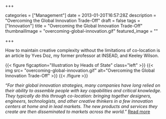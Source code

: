 +++

categories = ["Management"]
date = 2013-01-20T16:57:28Z
description = "Overcoming the Global Innovation Trade-Off"
draft = false
tags = ["Innovation"]
title = "Overcoming the Global Innovation Trade-Off"
thumbnailImage = "overcoming-global-innovation.gif"
featured_image = ""

+++

How to maintain creative complexity without the limitations of co-location is an article by Yves Doz, my former professor at INSEAD, and Keeley Wilson.

{{< figure figcaption="Illustration by Heads of State" class="left" >}}
	{{< img src= "overcoming-global-innovation.gif"  alt="Overcoming the Global Innovation Trade-Off" >}}
{{< /figure >}}

_“For their global innovation strategies, many companies have long relied on their ability to assemble people with key capabilities and critical knowledge. They typically do this through co-location: bringing together designers, engineers, technologists, and other creative thinkers in a few innovation centers at home and in lead markets. The new products and services they create are then disseminated to markets across the world.”_  [Read more](http://www.strategy-business.com/article/00145?gko=a4f42&cid=20130108enews&utm_campaign=20130108enews&goback=.gde_4286141_member_202936044 "Read More")

